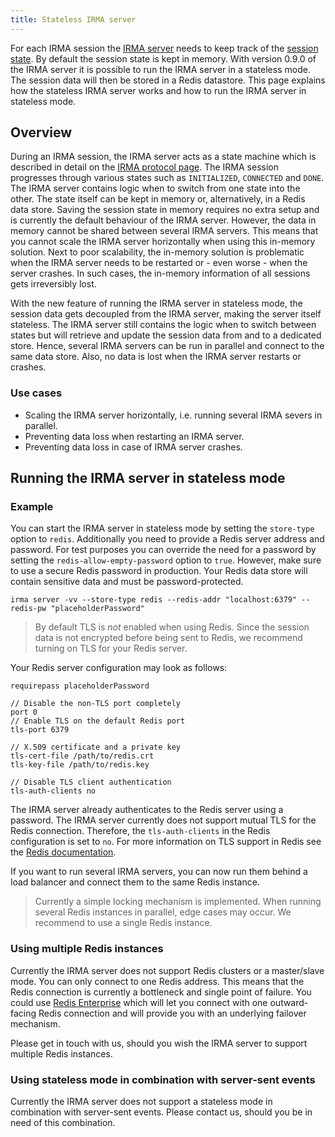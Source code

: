 ```yaml
---
title: Stateless IRMA server
---
```


For each IRMA session the [IRMA server](irma-server.md) needs to keep track of the [session state](irma-protocol#the-session-state). 
By default the session state is kept in memory. With version 0.9.0 of the IRMA server it is possible to run the IRMA server in a stateless mode. The session data will then be stored in a Redis datastore. This page explains how the stateless IRMA server works and how to run the IRMA server in stateless mode.

## Overview
During an IRMA session, the IRMA server acts as a state machine which is described in detail on the [IRMA protocol page](http://localhost:3000/docs/next/irma-protocol#the-session-state). The IRMA session progresses through various states such as `INITIALIZED`, `CONNECTED` and `DONE`. The IRMA server contains logic when to switch from one state into the other. The state itself can be kept in memory or, alternatively, in a Redis data store. Saving the session state in memory requires no extra setup and is currently the default behaviour of the IRMA server. However, the data in memory cannot be shared between several IRMA servers. This means that you cannot scale the IRMA server horizontally when using this in-memory solution. Next to poor scalability, the in-memory solution is problematic when the IRMA server needs to be restarted or - even worse - when the server crashes. In such cases, the in-memory information of all sessions gets irreversibly lost.

With the new feature of running the IRMA server in stateless mode, the session data gets decoupled from the IRMA server, making the server itself stateless. The IRMA server still contains the logic when to switch between states but will retrieve and update the session data from and to a dedicated store. Hence, several IRMA servers can be run in parallel and connect to the same data store. Also, no data is lost when the IRMA server restarts or crashes.

### Use cases
* Scaling the IRMA server horizontally, i.e. running several IRMA severs in parallel.
* Preventing data loss when restarting an IRMA server.
* Preventing data loss in case of IRMA server crashes.

## Running the IRMA server in stateless mode
### Example
You can start the IRMA server in stateless mode by setting the `store-type` option to `redis`. Additionally you need to provide a Redis server address and password. For test purposes you can override the need for a password by setting the `redis-allow-empty-password` option to `true`. However, make sure to use a secure Redis password in production. Your Redis data store will contain sensitive data and must be password-protected.

```
irma server -vv --store-type redis --redis-addr "localhost:6379" --redis-pw "placeholderPassword"
```

> By default TLS is _not_ enabled when using Redis. Since the session data is not encrypted before being sent to Redis, we recommend turning on TLS for your Redis server. 

Your Redis server configuration may look as follows:
```
requirepass placeholderPassword

// Disable the non-TLS port completely
port 0
// Enable TLS on the default Redis port
tls-port 6379

// X.509 certificate and a private key
tls-cert-file /path/to/redis.crt
tls-key-file /path/to/redis.key

// Disable TLS client authentication
tls-auth-clients no
```

The IRMA server already authenticates to the Redis server using a password. The IRMA server currently does not support mutual TLS for the Redis connection. Therefore, the `tls-auth-clients` in the Redis configuration is set to `no`. For more information on TLS support in Redis see the [Redis documentation](https://redis.io/topics/encryption).

If you want to run several IRMA servers, you can now run them behind a load balancer and connect them to the same Redis instance.

> Currently a simple locking mechanism is implemented. When running several Redis instances in parallel, edge cases may occur. We recommend to use a single Redis instance.

### Using multiple Redis instances
Currently the IRMA server does not support Redis clusters or a master/slave mode. You can only connect to one Redis address. This means that the Redis connection is currently a bottleneck and single point of failure. You could use [Redis Enterprise](https://redis.com/redis-enterprise-cloud/overview/) which will let you connect with one outward-facing Redis connection and will provide you with an underlying failover mechanism.  

Please get in touch with us, should you wish the IRMA server to support multiple Redis instances.

### Using stateless mode in combination with server-sent events
Currently the IRMA server does not support a stateless mode in combination with server-sent events. Please contact us, should you be in need of this combination.